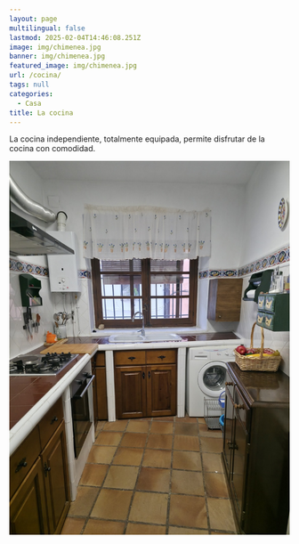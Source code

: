 ```yaml
---
layout: page
multilingual: false
lastmod: 2025-02-04T14:46:08.251Z
image: img/chimenea.jpg
banner: img/chimenea.jpg
featured_image: img/chimenea.jpg
url: /cocina/
tags: null
categories:
  - Casa
title: La cocina
---
```


La cocina independiente, totalmente equipada, permite disfrutar de la cocina con comodidad.

![](/img/casa/cocina.jpg)
